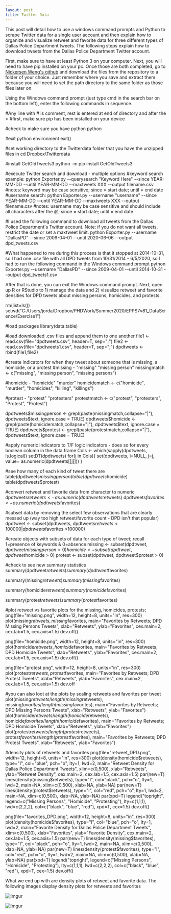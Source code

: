 ```yaml
---
layout: post
title: Twitter Data
---
```


This post will detail how to use a windows command prompts and Python to scrape Twitter data for a single user account and then explain how to organize and visualize retweet and favorite data for three different types of Dallas Police Department tweets. The following steps explain how to download tweets from the Dallas Police Department Twitter account.



First, make sure to have at least Python 3 on your computer. Next, you will need to have pip installed on your pc. Once those are both completed, go to [Nickersen Weng's github](https://github.com/NicksonWeng/Get-Old-Tweet-Modified) and download the files from the repository to a folder of your choice. Just remember where you save and extract them because you will need to set the path directory to the same folder as those files later on.

Using the Windows command prompt (just type cmd in the search bar on the bottom left), enter the following commands in sequence.

#Any line with # is comment, rest is entered at end of directory and after the >
#first, make sure pip has been installed on your device

#check to make sure you have python
python

#exit python environment
exit()

#set working directory to the Twitterdata folder that you have the unzipped files in
cd Dropbox\Twitterdata

#install GetOldTweets3
python -m pip install GetOldTweets3

#execute Twitter search and download - multiple options
#keyword search example: python Exporter.py --querysearch "Keyword Here" --since YEAR-MM-DD --until YEAR-MM-DD --maxtweets XXX --output filename.csv
#notes: keyword may be case sensitive; since = start date; until = end date
#username search: python Exporter.py --username "username" --since YEAR-MM-DD --until YEAR-MM-DD --maxtweets XXX --output filename.csv
#notes: username may be case sensitive and should include all characters after the @; since = start date; until = end date

#I used the following command to download all tweets from the Dallas Police Department's Twitter account. Note: if you do not want all tweets, restrict the date or set a maxtweet limit.
python Exporter.py --username "DallasPD" --since 2009-04-01 --until 2020-06-06 --output dpd_tweets.csv

#What happened to me during this process is that it stopped at 2014-10-31, so I had one .csv file with all DPD tweets from 10/31/2014 - 6/5/2020, so I had to run the following command in the Windows command prompt
python Exporter.py --username "DallasPD" --since 2009-04-01 --until 2014-10-31 --output dpd_tweets1.csv

After that is done, you can exit the Windows command prompt. Next, open up R or RStudio to 1) manage the data and 2) visualize retweet and favorite densities for DPD tweets about missing persons, homicides, and protests.


rm(list=ls())
setwd("C:/Users/jorda/Dropbox/PHDWork/Summer2020/EPPS7v81_DataScience/Exercise1")

#load packages
library(data.table)

#load downloaded .csv files and append them to one another
file1 <- read.csv(file="dpdtweets.csv", header=T, sep=";")
file2 <- read.csv(file="dpdtweets1.csv", header=T, sep=";")
dpdtweets <- rbind(file1,file2)

#create indicators for when they tweet about someone that is missing, a homicide, or a protest
#missing - "missing" "missing person" 
missingmatch <- c("missing", "missing person", "missing persons")

#homicide - "homicide" "murder" 
homicidematch <- c("homicide", "murder", "homicides", "killing", "killings")

#protest - "protest" "protesters" 
protestmatch <- c("protest", "protesters", "Protest", "Protest")

dpdtweets$missingperson <- grepl(paste(missingmatch,collapse="|"), dpdtweets$text, ignore.case = TRUE)
dpdtweets$homicide <- grepl(paste(homicidematch,collapse="|"), dpdtweets$text, ignore.case = TRUE)
dpdtweets$protest <- grepl(paste(protestmatch,collapse="|"), dpdtweets$text, ignore.case = TRUE)

#apply numeric indicators to T/F logic indicators - does so for every boolean column in the data.frame
Cols <-  which(sapply(dpdtweets, is.logical))
setDT(dpdtweets)
for(j in Cols){
  set(dpdtweets, i=NULL, j=j, value= as.numeric(dpdtweets[[j]]))
}

#see how many of each kind of tweet there are
table(dpdtweets$missingperson)
table(dpdtweets$homicide)
table(dpdtweets$protest)

#convert retweet and favorite data from character to numeric
dpdtweets$retweets <- as.numeric(dpdtweets$retweets)
dpdtweets$favorites <- as.numeric(dpdtweets$favorites)

#subset data by removing the select few observations that are clearly messed up (way too high retweet/favorite count - DPD isn't that popular)
dpdtweet <- subset(dpdtweets, dpdtweets$retweets < 100000 | dpdtweets$favorites <100000)

#create objects with subsets of data for each type of tweet; recall 1=presence of keywords & 0=absence
missing <- subset(dpdtweet, dpdtweet$missingperson > 0)
homicide <- subset(dpdtweet, dpdtweet$homicide > 0)
protest <- subset(dpdtweet, dpdtweet$protest > 0)

#check to see new summary statistics
summary(dpdtweet$retweets)
summary(dpdtweet$favorites)

summary(missing$retweets)
summary(missing$favorites)

summary(homicide$retweets)
summary(homicide$favorites)

summary(protest$retweets)
summary(protest$favorites)

#plot retweet vs favorite plots for the missing, homicides, protests;
png(file="missing.png", width=12, height=8, units="in", res=300)
plot(missing$retweets, missing$favorites, main="Favorites by Retweets; DPD Missing Persons Tweets", xlab="Retweets", ylab="Favorites", cex.main=2, cex.lab=1.5, cex.axis=1.5)
dev.off()

png(file="homicide.png", width=12, height=8, units="in", res=300)
plot(homicide$retweets, homicide$favorites, main="Favorites by Retweets; DPD Homicide Tweets", xlab="Retweets", ylab="Favorites", cex.main=2, cex.lab=1.5, cex.axis=1.5)
dev.off()

png(file="protest.png", width=12, height=8, units="in", res=300)
plot(protest$retweets, protest$favorites, main="Favorites by Retweets; DPD Protest Tweets", xlab="Retweets", ylab="Favorites", cex.main=2, cex.lab=1.5, cex.axis=1.5)
dev.off

#you can also loot at the plots by scaling retweets and favorites per tweet
plot(missing$retweets/length(missing$retweets), missing$favorites/length(missing$favorites), main="Favorites by Retweets; DPD Missing Persons Tweets", xlab="Retweets", ylab="Favorites")
plot(homicide$retweets/length(homicide$retweets), homicide$favorites/length(homicide$favorites), main="Favorites by Retweets; DPD Homicide Tweets", xlab="Retweets", ylab="Favorites")
plot(protest$retweets/length(protest$retweets), protest$favorites/length(protest$favorites), main="Favorites by Retweets; DPD Protest Tweets", xlab="Retweets", ylab="Favorites")

#density plots of retweets and favorites
png(file="retweet_DPD.png", width=12, height=8, units="in", res=300)
plot(density(homicide$retweets), type="l", col="blue", pch="o", lty=1, lwd=2, main="Retweet Density for Dallas Police Department Tweets", xlim=c(0,500), xlab="Retweets", ylab="Retweet Density", cex.main=2, cex.lab=1.5, cex.axis=1.5)
par(new=T)
lines(density(missing$retweets), type="l", col="black", pch="o", lty=1, lwd=2, main=NA, xlim=c(0,500), xlab=NA, ylab=NA)
par(new=T)
lines(density(protest$retweets), type="l", col="red", pch="o", lty=1, lwd=2, main=NA, xlim=c(0,500), xlab=NA, ylab=NA)
par(xpd=T)
legend("topright",
       legend=c("Missing Persons", "Homicide", "Protesting"),
       lty=c(1,1,1), lwd=c(2,2,2), col=c("black", "blue", "red"), xpd=T, cex=1.5)
dev.off()

png(file="favorites_DPD.png", width=12, height=8, units="in", res=300)
plot(density(homicide$favorites), type="l", col="blue", pch="o", lty=1, lwd=2, main="Favorite Density for Dallas Police Department Tweets", xlim=c(0,500), xlab="Favorites", ylab="Favorite Density", cex.main=2, cex.lab=1.5, cex.axis=1.5)
par(new=T)
lines(density(missing$favorites), type="l", col="black", pch="o", lty=1, lwd=2, main=NA, xlim=c(0,500), xlab=NA, ylab=NA)
par(new=T)
lines(density(protest$favorites), type="l", col="red", pch="o", lty=1, lwd=2, main=NA, xlim=c(0,500), xlab=NA, ylab=NA)
par(xpd=T)
legend("topright",
       legend=c("Missing Persons", "Homicide", "Protesting"),
       lty=c(1,1,1), lwd=c(2,2,2), col=c("black", "blue", "red"), xpd=T, cex=1.5)
dev.off()





What we end up with are density plots of retweet and favorite data. The following images display density plots for retweets and favorites

![Imgur](https://i.imgur.com/2vaQ6nK.png)


![Imgur](https://i.imgur.com/Rcxz3eE.png)


